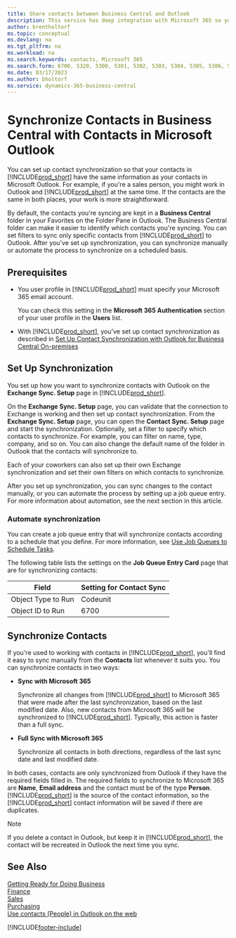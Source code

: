 ```yaml
---
title: Share contacts between Business Central and Outlook
description: This service has deep integration with Microsoft 365 so you can share contacts between Outlook and Business Central.
author: brentholtorf
ms.topic: conceptual
ms.devlang: na
ms.tgt_pltfrm: na
ms.workload: na
ms.search.keywords: contacts, Microsoft 365
ms.search.form: 6700, 5320, 5300, 5301, 5302, 5303, 5304, 5305, 5306, 5307, 5308, 5309, 5310, 5311 
ms.date: 03/17/2023
ms.author: bholtorf
ms.service: dynamics-365-business-central
---
```

# Synchronize Contacts in Business Central with Contacts in Microsoft Outlook

You can set up contact synchronization so that your contacts in [!INCLUDE[prod_short](includes/prod_short.md)] have the same information as your contacts in Microsoft Outlook. For example, if you're a sales person, you might work in Outlook and [!INCLUDE[prod_short](includes/prod_short.md)] at the same time. If the contacts are the same in both places, your work is more straightforward.  

By default, the contacts you're syncing are kept in a **Business Central** folder in your Favorites on the Folder Pane in Outlook. The Business Central folder can make it easier to identify which contacts you're syncing. You can set filters to sync only specific contacts from [!INCLUDE[prod_short](includes/prod_short.md)] to Outlook. After you've set up synchronization, you can synchronize manually or automate the process to synchronize on a scheduled basis.  

## Prerequisites

- You user profile in [!INCLUDE[prod_short](includes/prod_short.md)] must specify your Microsoft 365 email account.

  You can check this setting in the **Microsoft 365 Authentication** section of your user profile in the **Users** list.
- With [!INCLUDE[prod_short](includes/prod_short.md)], you've set up contact synchronization as described in [Set Up Contact Synchronization with Outlook for Business Central On-premises](admin-contact-sync-setup-onprem.md)

## Set Up Synchronization

You set up how you want to synchronize contacts with Outlook on the **Exchange Sync. Setup** page in [!INCLUDE[prod_short](includes/prod_short.md)]. 

On the **Exchange Sync. Setup** page, you can validate that the connection to Exchange is working and then set up contact synchronization. From the **Exchange Sync. Setup** page, you can open the **Contact Sync. Setup** page and start the synchronization. Optionally, set a filter to specify which contacts to synchronize. For example, you can filter on name, type, company, and so on. You can also change the default name of the folder in Outlook that the contacts will synchronize to.  

Each of your coworkers can also set up their own Exchange synchronization and set their own filters on which contacts to synchronize.  

After you set up synchronization, you can sync changes to the contact manually, or you can automate the process by setting up a job queue entry. For more information about automation, see the next section in this article.

### Automate synchronization

You can create a job queue entry that will synchronize contacts according to a schedule that you define. For more information, see [Use Job Queues to Schedule Tasks](admin-job-queues-schedule-tasks.md). 

The following table lists the settings on the **Job Queue Entry Card** page that are for synchronizing contacts:

|Field|Setting for Contact Sync|
|-----|-----|
|Object Type to Run|Codeunit|
|Object ID to Run|6700|

## Synchronize Contacts

If you're used to working with contacts in [!INCLUDE[prod_short](includes/prod_short.md)], you'll find it easy to sync manually from the **Contacts** list whenever it suits you. You can synchronize contacts in two ways:

* **Sync with Microsoft 365**

  Synchronize all changes from [!INCLUDE[prod_short](includes/prod_short.md)] to Microsoft 365 that were made after the last synchronization, based on the last modified date. Also, new contacts from Microsoft 365 will be synchronized to [!INCLUDE[prod_short](includes/prod_short.md)]. Typically, this action is faster than a full sync. 

* **Full Sync with Microsoft 365**

  Synchronize all contacts in both directions, regardless of the last sync date and last modified date.  

In both cases, contacts are only synchronized from Outlook if they have the required fields filled in. The required fields to synchronize to Microsoft 365 are **Name**, **Email address** and the contact must be of the type **Person**. [!INCLUDE[prod_short](includes/prod_short.md)] is the source of the contact information, so the [!INCLUDE[prod_short](includes/prod_short.md)] contact information will be saved if there are duplicates.  

> [!NOTE]
> If you delete a contact in Outlook, but keep it in [!INCLUDE[prod_short](includes/prod_short.md)], the contact will be recreated in Outlook the next time you sync. 

## See Also

[Getting Ready for Doing Business](ui-get-ready-business.md)  
[Finance](finance.md)  
[Sales](sales-manage-sales.md)  
[Purchasing](purchasing-manage-purchasing.md)  
[Use contacts (People) in Outlook on the web](https://support.office.com/article/Using-contacts-People-in-Outlook-on-the-web-1e3438c7-26b2-420c-87de-3cea9d31b5cb?appver=OWB150)  


[!INCLUDE[footer-include](includes/footer-banner.md)]